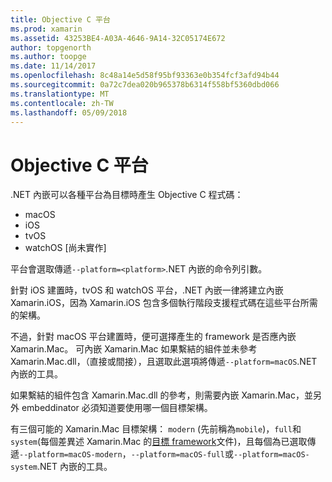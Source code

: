 ```yaml
---
title: Objective C 平台
ms.prod: xamarin
ms.assetid: 43253BE4-A03A-4646-9A14-32C05174E672
author: topgenorth
ms.author: toopge
ms.date: 11/14/2017
ms.openlocfilehash: 8c48a14e5d58f95bf93363e0b354fcf3afd94b44
ms.sourcegitcommit: 0a72c7dea020b965378b6314f558bf5360dbd066
ms.translationtype: MT
ms.contentlocale: zh-TW
ms.lasthandoff: 05/09/2018
---
```

# <a name="objective-c-platforms"></a>Objective C 平台

.NET 內嵌可以各種平台為目標時產生 Objective C 程式碼：

* macOS
* iOS
* tvOS
* watchOS [尚未實作]

平台會選取傳遞`--platform=<platform>`.NET 內嵌的命令列引數。

針對 iOS 建置時，tvOS 和 watchOS 平台，.NET 內嵌一律將建立內嵌 Xamarin.iOS，因為 Xamarin.iOS 包含多個執行階段支援程式碼在這些平台所需的架構。

不過，針對 macOS 平台建置時，便可選擇產生的 framework 是否應內嵌 Xamarin.Mac。 可內嵌 Xamarin.Mac 如果繫結的組件並未參考 Xamarin.Mac.dll，（直接或間接），且選取此選項將傳遞`--platform=macOS`.NET 內嵌的工具。

如果繫結的組件包含 Xamarin.Mac.dll 的參考，則需要內嵌 Xamarin.Mac，並另外 embeddinator 必須知道要使用哪一個目標架構。

有三個可能的 Xamarin.Mac 目標架構： `modern` (先前稱為`mobile`)，`full`和`system`(每個差異述 Xamarin.Mac 的[目標 framework][ 1]文件)，且每個為已選取傳遞`--platform=macOS-modern`，`--platform=macOS-full`或`--platform=macOS-system`.NET 內嵌的工具。

[1]: ~/mac/platform/target-framework.md
